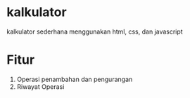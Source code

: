# kalkulator
kalkulator sederhana menggunakan html, css, dan javascript

# Fitur
  1. Operasi penambahan dan pengurangan
  2. Riwayat Operasi
